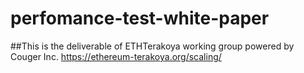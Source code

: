 # perfomance-test-white-paper

##This is the deliverable of ETHTerakoya working group powered by Couger Inc.
https://ethereum-terakoya.org/scaling/